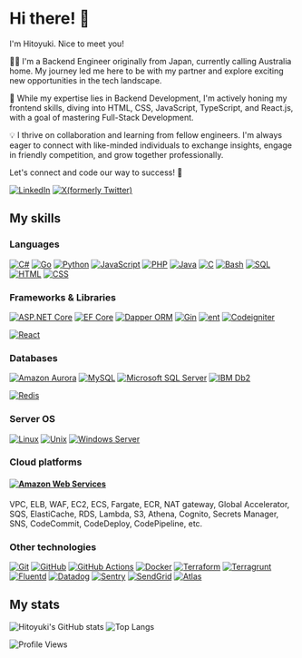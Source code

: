 # Hi there! 👋

I'm Hitoyuki. Nice to meet you!

👨‍💻 I'm a Backend Engineer originally from Japan, currently calling Australia home. My journey led me here to be with my partner and explore exciting new opportunities in the tech landscape.

🚀 While my expertise lies in Backend Development, I'm actively honing my frontend skills, diving into HTML, CSS, JavaScript, TypeScript, and React.js, with a goal of mastering Full-Stack Development.

💡 I thrive on collaboration and learning from fellow engineers. I'm always eager to connect with like-minded individuals to exchange insights, engage in friendly competition, and grow together professionally.

Let's connect and code our way to success! 🌟

[![LinkedIn](https://img.shields.io/badge/-Hitoyuki%20Watanabe-0A66C2.svg?logo=LinkedIn&style=flat-square)](https://www.linkedin.com/in/htwatanabe/)
[![X(formerly Twitter)](https://img.shields.io/badge/-@htwatanabe-000000.svg?logo=X&style=flat-square)](https://x.com/htwatanabe)

## My skills

### Languages

<!-- C#, Go, Python, JavaScript, PHP, Java, C, Shell Script, SQL, HTML, CSS -->
[![C#](https://img.shields.io/badge/-C%23-512BD4.svg?logoColor=white&style=flat-square&logo=csharp)](#languages)
[![Go](https://img.shields.io/badge/-Go-00ADD8.svg?logoColor=white&style=flat-square&logo=go)](#languages)
[![Python](https://img.shields.io/badge/-Python-3776AB.svg?logoColor=white&style=flat-square&logo=python)](#languages)
[![JavaScript](https://img.shields.io/badge/-JavaScript-F7DF1E.svg?logoColor=white&style=flat-square&logo=javascript)](#languages)
[![PHP](https://img.shields.io/badge/-PHP-777BB4.svg?logoColor=white&style=flat-square&logo=php)](#languages)
[![Java](https://img.shields.io/badge/-Java-F89820.svg?logoColor=white&style=flat-square&logo=java)](#languages)
[![C](https://img.shields.io/badge/-C-A8B9CC.svg?logoColor=white&style=flat-square&logo=c)](#languages)
[![Bash](https://img.shields.io/badge/-Bash-4EAA25.svg?logoColor=white&style=flat-square&logo=gnubash)](#languages)
[![SQL](https://img.shields.io/badge/-SQL-00758F.svg?logoColor=white&style=flat-square&logo=sql)](#languages)
[![HTML](https://img.shields.io/badge/-HTML-E34F26.svg?logoColor=white&style=flat-square&logo=html5)](#languages)
[![CSS](https://img.shields.io/badge/-CSS-1572B6.svg?logoColor=white&style=flat-square&logo=css3)](#languages)

### Frameworks & Libraries

<!-- ASP.NET Core, Dapper ORM, EF Core, Gin, ent, CodeIgniter -->
[![ASP.NET Core](https://img.shields.io/badge/-ASP.NET_Core-512BD4.svg?logoColor=white&style=flat-square&logo=aspdotnetcore)](#frameworks--libraries)
[![EF Core](https://img.shields.io/badge/-EF_Core-512BD4.svg?logoColor=white&style=flat-square&logo=efcore)](#frameworks--libraries)
[![Dapper ORM](https://img.shields.io/badge/-Dapper_ORM-D11C2C.svg?logoColor=white&style=flat-square&logo=dapperorm)](#frameworks--libraries)
[![Gin](https://img.shields.io/badge/-Gin-008ECF.svg?logoColor=white&style=flat-square&logo=gin)](#frameworks--libraries)
[![ent](https://img.shields.io/badge/-ent-008ECF.svg?logoColor=white&style=flat-square&logo=ent)](#frameworks--libraries)
[![Codeigniter](https://img.shields.io/badge/-Codeigniter-EF4223.svg?logoColor=white&style=flat-square&logo=codeigniter)](#frameworks--libraries)

[![React](https://img.shields.io/badge/-React-61DAFB.svg?logoColor=white&style=flat-square&logo=react)](#frameworks--libraries)

### Databases

<!-- Amazon Aurora, MySQL, Microsoft SQL Server, IBM Db2, Redis -->
[![Amazon Aurora](https://img.shields.io/badge/-Amazon_Aurora-527FFF.svg?logoColor=white&style=flat-square&logo=amazonrds)](#databases)
[![MySQL](https://img.shields.io/badge/-MySQL-4479A1.svg?logoColor=white&style=flat-square&logo=mysql)](#databases)
[![Microsoft SQL Server](https://img.shields.io/badge/-Microsoft_SQL_Server-CC2927.svg?logoColor=white&style=flat-square&logo=microsoftsqlserver)](#databases)
[![IBM Db2](https://img.shields.io/badge/-IBM_Db2-008000.svg?logoColor=white&style=flat-square&logo=imbdb2)](#databases)

[![Redis](https://img.shields.io/badge/-Redis-DC382D.svg?logoColor=white&style=flat-square&logo=redis)](#databases)

### Server OS

<!-- Linux, Unix, Windows Server -->
[![Linux](https://img.shields.io/badge/-Linux-FCC624.svg?logoColor=white&style=flat-square&logo=linux)](#server-os)
[![Unix](https://img.shields.io/badge/-Unix-white.svg?logoColor=white&style=flat-square&logo=unix)](#server-os)
[![Windows Server](https://img.shields.io/badge/-Windows_Server-0078D4.svg?logoColor=white&style=flat-square&logo=windows)](#server-os)

### Cloud platforms

#### [![Amazon Web Services](https://img.shields.io/badge/-Amazon_Web_Services-232F3E.svg?logoColor=white&style=flat-square&logo=amazonaws)](#cloud-platforms)

VPC, ELB, WAF, EC2, ECS, Fargate, ECR, NAT gateway, Global Accelerator, SQS, ElastiCache, RDS, Lambda, S3, Athena, Cognito, Secrets Manager, SNS, CodeCommit, CodeDeploy, CodePipeline, etc.

### Other technologies

<!-- Git, GitHub, GitHub Actions, Docker, Terraform, Fluentd, Datadog, Sentry, SendGrid, Atlas, etc. -->
[![Git](https://img.shields.io/badge/-Git-F05032.svg?logoColor=white&style=flat-square&logo=git)](#other-technologies)
[![GitHub](https://img.shields.io/badge/-GitHub-181717.svg?logoColor=white&style=flat-square&logo=github)](#other-technologies)
[![GitHub Actions](https://img.shields.io/badge/-GitHub_Actions-2088FF.svg?logoColor=white&style=flat-square&logo=docker)](#other-technologies)
[![Docker](https://img.shields.io/badge/-Docker-2496ED.svg?logoColor=white&style=flat-square&logo=docker)](#other-technologies)
[![Terraform](https://img.shields.io/badge/-Terraform-844FBA.svg?logoColor=white&style=flat-square&logo=terraform)](#other-technologies)
[![Terragrunt](https://img.shields.io/badge/-Terragrunt-844FBA.svg?logoColor=white&style=flat-square&logo=terragrunt)](#other-technologies)
[![Fluentd](https://img.shields.io/badge/-Fluentd-0E83C8.svg?logoColor=white&style=flat-square&logo=fluentd)](#other-technologies)
[![Datadog](https://img.shields.io/badge/-Datadog-632CA6.svg?logoColor=white&style=flat-square&logo=datadog)](#other-technologies)
[![Sentry](https://img.shields.io/badge/-Sentry-362D59.svg?logoColor=white&style=flat-square&logo=sentry)](#other-technologies)
[![SendGrid](https://img.shields.io/badge/-SendGrid-1D9BF0.svg?logoColor=white&style=flat-square&logo=twilio)](#other-technologies)
[![Atlas](https://img.shields.io/badge/-Atlas-F7DF1E.svg?logoColor=white&style=flat-square&logo=atlas)](#other-technologies)

## My stats

![Hitoyuki's GitHub stats](https://github-readme-stats.vercel.app/api?username=htwatanabe&show_icons=true&count_private=true&hide_border=true&theme=blue-green)
![Top Langs](https://github-readme-stats.vercel.app/api/top-langs/?username=htwatanabe&count_private=true&hide_border=true&theme=blue-green)

![Profile Views](https://komarev.com/ghpvc/?username=htwatanabe)
